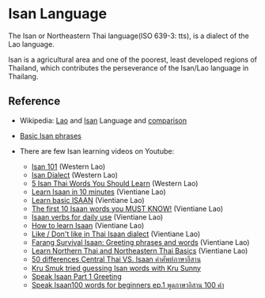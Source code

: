# Isan Language

The Isan or Northeastern Thai language(ISO 639-3: tts), is a dialect of the Lao language.

Isan is a agricultural area and one of the poorest, least developed regions of Thailand, which contributes the perseverance of the Isan/Lao language in Thailang.

## Reference

- Wikipedia: [Lao] and [Isan] Language and [comparison]

- [Basic Isan phrases][isaan]

- There are few Isan learning videos on Youtube:

    * [Isan 101](https://learnthaiwithmod.com/2016/06/isan-101-basic-northeastern-thai-dialect/) (Western Lao)
    * [Isan Dialect](https://learnthaiwithmod.com/2017/12/video-isan-dialect-lesson-2/) (Western Lao)
    * [5 Isan Thai Words You Should Learn](https://learnthaiwithmod.com/2021/02/5-isan-thai-words-you-should-learn/) (Western Lao)
    * [Learn Isaan in 10 minutes](https://www.youtube.com/watch?v=CZ1ytsgvGHo) (Vientiane Lao)
    * [Learn basic ISAAN](https://www.youtube.com/watch?v=aSkslp-VU0U) (Vientiane Lao)
    * [The first 10 Isaan words you MUST KNOW!](https://www.youtube.com/watch?v=Z4XIiGf5FHw) (Vientiane Lao)
    * [Isaan verbs for daily use](https://www.youtube.com/watch?v=ttGEsuGNB64) (Vientiane Lao)
    * [How to learn Isaan](https://www.youtube.com/watch?v=WO9wtAIE3R4) (Vientiane Lao)
    * [Like / Don't like in Thai Isaan dialect](https://www.youtube.com/watch?v=-Qm_HgGGits) (Vientiane Lao)
    * [Farang Survival Isaan: Greeting phrases and words](https://www.youtube.com/watch?v=uNOl8HM5Er4) (Vientiane Lao)
    * [Learn Northern Thai and Northeastern Thai Basics](https://www.youtube.com/watch?v=inJcoeldmY0) (Vientiane Lao)
    * [50 differences Central Thai VS. Isaan คำศัพท์ภาษาอีสาน](https://www.youtube.com/watch?v=IMOFHirfyL0)
    * [Kru Smuk tried guessing Isan words with Kru Sunny](https://www.youtube.com/watch?v=O_K0YX2nJ8E)
    * [Speak Isaan Part 1 Greeting](https://www.youtube.com/watch?v=LJF7jGUTd-Y)
    * [Speak Isaan100 words for beginners ep.1 พูดภาษาอิสาน 100 คำ](https://www.youtube.com/watch?v=k2VbCeLHd98)

[Lao]: https://en.wikipedia.org/wiki/Lao_language
[Isan]: https://en.wikipedia.org/wiki/Isan_language
[comparison]: https://en.wikipedia.org/wiki/Comparison_of_Lao_and_Isan
[isaan]: https://inspiring-euclid-a3a47d.netlify.app/isaan/isaan.html


